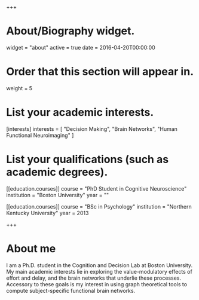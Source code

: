 +++
# About/Biography widget.
widget = "about"
active = true
date = 2016-04-20T00:00:00

# Order that this section will appear in.
weight = 5

# List your academic interests.
[interests]
  interests = [
    "Decision Making",
    "Brain Networks",
    "Human Functional Neuroimaging"
  ]

# List your qualifications (such as academic degrees).
[[education.courses]]
  course = "PhD Student in Cognitive Neuroscience"
  institution = "Boston University"
  year = ""

[[education.courses]]
  course = "BSc in Psychology"
  institution = "Northern Kentucky University"
  year = 2013
 
+++

# About me

I am a Ph.D. student in the Cognition and Decision Lab at Boston University. My main academic interests lie in exploring the value-modulatory effects of effort and delay, and the brain networks that underlie these processes. Accessory to these goals is my interest in using graph theoretical tools to compute subject-specific functional brain networks.

